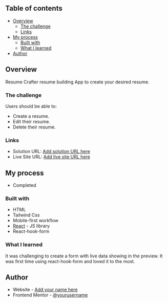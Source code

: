 ## Table of contents

- [Overview](#overview)
  - [The challenge](#the-challenge)
  - [Links](#links)
- [My process](#my-process)
  - [Built with](#built-with)
  - [What I learned](#what-i-learned)
- [Author](#author)

## Overview

Resume Crafter resume building App to create your desired resume.

### The challenge

Users should be able to:

- Create a resume.
- Edit their resume.
- Delete their resume.

### Links

- Solution URL: [Add solution URL here](https://your-solution-url.com)
- Live Site URL: [Add live site URL here](https://your-live-site-url.com)

## My process

- Completed

### Built with

- HTML
- Tailwind Css
- Mobile-first workflow
- [React](https://reactjs.org/) - JS library
- React-hook-form

### What I learned

It was challenging to create a form with live data showing in the preview. It
was first time using react-hook-form and loved it to the most.

## Author

- Website - [Add your name here](https://www.your-site.com)
- Frontend Mentor - [@yourusername]()
